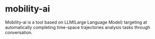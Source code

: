 # mobility-ai
Mobility-ai is a tool based on LLM(Large Language Model) targeting at automatically completing time-space trajectories analysis tasks through conversation.